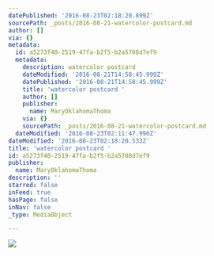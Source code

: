 ```yaml
---
datePublished: '2016-08-23T02:18:20.899Z'
sourcePath: _posts/2016-08-21-watercolor-postcard.md
author: []
via: {}
metadata:
  id: a5273f40-2519-47fa-b2f5-b2a5708d7ef9
  metadata:
    description: watercolor postcard
    dateModified: '2016-08-21T14:58:45.999Z'
    datePublished: '2016-08-21T14:58:45.999Z'
    title: 'watercolor postcard '
    author: []
    publisher:
      name: MaryOklahomaThoma
    via: {}
    sourcePath: _posts/2016-08-21-watercolor-postcard.md
  dateModified: '2016-08-23T02:11:47.996Z'
dateModified: '2016-08-23T02:18:20.533Z'
title: 'watercolor postcard '
id: a5273f40-2519-47fa-b2f5-b2a5708d7ef9
publisher:
  name: MaryOklahomaThoma
description: ''
starred: false
inFeed: true
hasPage: false
inNav: false
_type: MediaObject

---
```

![](https://the-grid-user-content.s3-us-west-2.amazonaws.com/ee95c9ef-8345-4756-be38-665ee5aa8bdf.jpg)